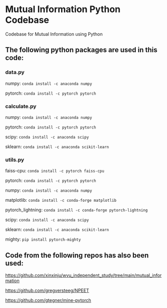 # Mutual Information Python Codebase
Codebase for Mutual Information using Python

## The following python packages are used in this code:

### data.py

numpy:				        ```conda install -c anaconda numpy```

pytorch:			        ```conda install -c pytorch pytorch```

### calculate.py

numpy:				        ```conda install -c anaconda numpy```

pytorch:			        ```conda install -c pytorch pytorch```

scipy: 				        ```conda install -c anaconda scipy```

sklearn: 			        ```conda install -c anaconda scikit-learn```


### utils.py

faiss-cpu:			        ```conda install -c pytorch faiss-cpu```

pytorch:			        ```conda install -c pytorch pytorch```

numpy:				        ```conda install -c anaconda numpy```

matplotlib:			        ```conda install -c conda-forge matplotlib```

pytorch_lightning:		    ```conda install -c conda-forge pytorch-lightning```

scipy: 				        ```conda install -c anaconda scipy```

sklearn: 			        ```conda install -c anaconda scikit-learn```

mighty:				        ```pip install pytorch-mighty```


## Code from the following repos has also been used:


https://github.com/xinxinju/wvu_independent_study/tree/main/mutual_information

https://github.com/gregversteeg/NPEET

https://github.com/gtegner/mine-pytorch
